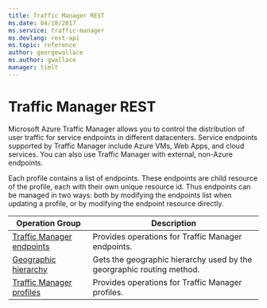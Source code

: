 ```yaml
---
title: Traffic Manager REST
ms.date: 04/18/2017
ms.service: traffic-manager
ms.devlang: rest-api
ms.topic: reference
author: georgewallace
ms.author: gwallace
manager: timlt
---
```

# Traffic Manager REST

Microsoft Azure Traffic Manager allows you to control the distribution of user traffic for service endpoints in different datacenters. Service endpoints supported by Traffic Manager include Azure VMs, Web Apps, and cloud services. You can also use Traffic Manager with external, non-Azure endpoints.

Each profile contains a list of endpoints.  These endpoints are child resource of the profile, each with their own unique resource id.  Thus endpoints can be managed in two ways: both by modifying the endpoints list when updating a profile, or by modifying the endpoint resource directly.

| Operation Group | Description |
|---------|-----------|
| [Traffic Manager endpoints](~/docs-ref-autogen/trafficmanager/Endpoints.json) | Provides operations for Traffic Manager endpoints.|
| [Geographic hierarchy](~/docs-ref-autogen/trafficmanager/GeographicHierarchies.json) | Gets the geographic hierarchy used by the georgraphic routing method.|
| [Traffic Manager profiles](~/docs-ref-autogen/trafficmanager/Profiles.json )    | Provides operations for Traffic Manager profiles.|

